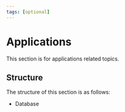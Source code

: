 ```yaml
---
tags: [optional]
---
```


# Applications

This section is for applications related topics.

## Structure

The structure of this section is as follows:

- Database
